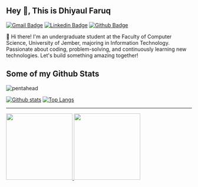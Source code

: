 ## Hey 👋, This is Dhiyaul Faruq
[![Gmail Badge](https://img.shields.io/badge/-dhiyaaf19@gmail.com-c14438?style=flat&logo=Gmail&logoColor=white&link=mailto:dhiyaaf19@gmail.com)](mailto:dhiyaaf19@gmail.com) 
[![Linkedin Badge](https://img.shields.io/badge/-Dhiyaul%20Faruq-0072b1?style=flat&logo=Linkedin&logoColor=white&link=https://www.linkedin.com/in/dhiyaul-faruq/)](https://www.linkedin.com/in/dhiyaul-faruq/) 
[![Github Badge](https://img.shields.io/badge/-pentahead-grey?style=flat&logo=github&logoColor=white&link=https://github.com/pentahead/)](https://www.github.com/pentahead/)

<p align='left'>👋 Hi there! I'm an undergraduate student at the Faculty of Computer Science, University of Jember, majoring in Information Technology. Passionate about coding, problem-solving, and continuously learning new technologies. Let's build something amazing together!</p>

## Some of my Github Stats
<p align='left'> <img src='https://komarev.com/ghpvc/?username=pentahead' alt='pentahead' /> </p>

[![Github stats](https://github-readme-stats.vercel.app/api?username=pentahead&show_icons=true&include_all_commits=true)](https://github.com/pentahead/github-readme-stats)
[![Top Langs](https://github-readme-stats.vercel.app/api/top-langs/?username=pentahead&layout=compact)](https://github.com/pentahead/github-readme-stats)

---
<p align="left">
  <a href="https://github.com/adyfp24">
  <img height="180em" src="https://github-readme-streak-stats.herokuapp.com/?user=adyfp24&theme=algolia&hide_border=false"/>
</a>
<a href="https://github.com/adyfp24">
  <img height="180em"  src="https://github-readme-stats-eight-theta.vercel.app/api/top-langs/?username=adyfp24&layout=compact&langs_count=8&theme=algolia"/>
</a>
</p>


